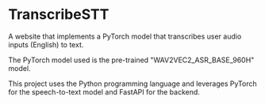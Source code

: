 # TranscribeSTT
A website that implements a PyTorch model that transcribes user audio inputs (English) to text. 

The PyTorch model used is the pre-trained "WAV2VEC2_ASR_BASE_960H" model.

This project uses the Python programming language and leverages PyTorch for the speech-to-text model and FastAPI for the backend.
